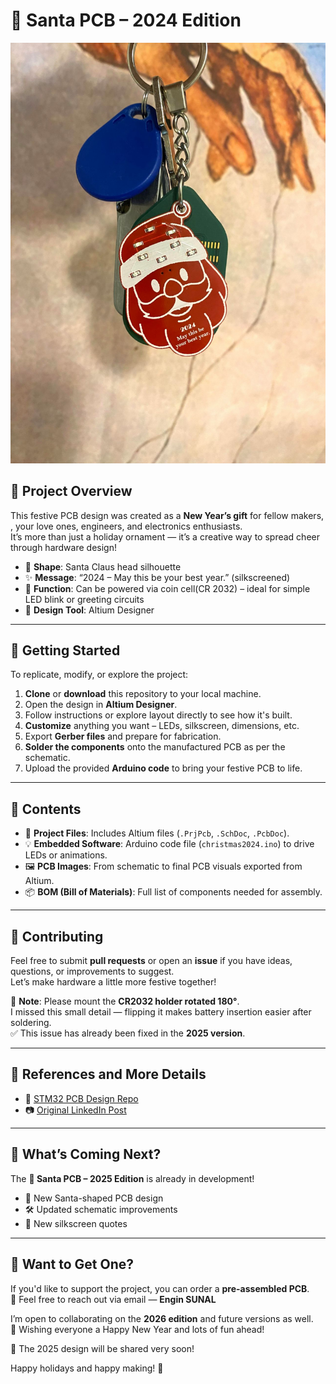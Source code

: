 # 🎅 Santa PCB – 2024 Edition

![Santa PCB](https://raw.githubusercontent.com/EnginSUNAL/ChristmasPCB-2024/refs/heads/main/Images/Final_Product.jpg)

## 🎁 Project Overview

This festive PCB design was created as a **New Year’s gift** for fellow makers, , your love ones, engineers, and electronics enthusiasts.  
It’s more than just a holiday ornament — it’s a creative way to spread cheer through hardware design!

- 🎄 **Shape**: Santa Claus head silhouette  
- ✨ **Message**: “2024 – May this be your best year.” (silkscreened)  
- 🔋 **Function**: Can be powered via coin cell(CR 2032) – ideal for simple LED blink or greeting circuits  
- 🧠 **Design Tool**: Altium Designer  

---

## 🚀 Getting Started

To replicate, modify, or explore the project:

1. **Clone** or **download** this repository to your local machine.
2. Open the design in **Altium Designer**.
3. Follow instructions or explore layout directly to see how it's built.
4. **Customize** anything you want – LEDs, silkscreen, dimensions, etc.
5. Export **Gerber files** and prepare for fabrication.
6. **Solder the components** onto the manufactured PCB as per the schematic.
7. Upload the provided **Arduino code** to bring your festive PCB to life.

---

## 📂 Contents

- 📁 **Project Files**: Includes Altium files (`.PrjPcb`, `.SchDoc`, `.PcbDoc`).
- 💡 **Embedded Software**: Arduino code file (`christmas2024.ino`) to drive LEDs or animations.
- 🖼️ **PCB Images**: From schematic to final PCB visuals exported from Altium.
- 📦 **BOM (Bill of Materials)**: Full list of components needed for assembly.

---

## 🤝 Contributing

Feel free to submit **pull requests** or open an **issue** if you have ideas, questions, or improvements to suggest.  
Let’s make hardware a little more festive together!

🔧 **Note**: Please mount the **CR2032 holder rotated 180°**.  
I missed this small detail — flipping it makes battery insertion easier after soldering.  
✅ This issue has already been fixed in the **2025 version**.

---

## 📌 References and More Details

- 🔗 [STM32 PCB Design Repo](https://github.com/EnginSUNAL/ChristmasPCB-2024)
- 📷 [Original LinkedIn Post](https://www.linkedin.com/feed/update/urn:li:activity:7146878622228811777/)

---

## 📢 What’s Coming Next?

The **🎅 Santa PCB – 2025 Edition** is already in development!

- 🎅 New Santa-shaped PCB design  
- 🛠️ Updated schematic improvements  
- 🌟 New silkscreen quotes  

---

## 💌 Want to Get One?

If you'd like to support the project, you can order a **pre-assembled PCB**.  
📩 Feel free to reach out via email — **Engin SUNAL**

I’m open to collaborating on the **2026 edition** and future versions as well.  
🎉 Wishing everyone a Happy New Year and lots of fun ahead!

🎅 The 2025 design will be shared very soon!

Happy holidays and happy making! 🎄
